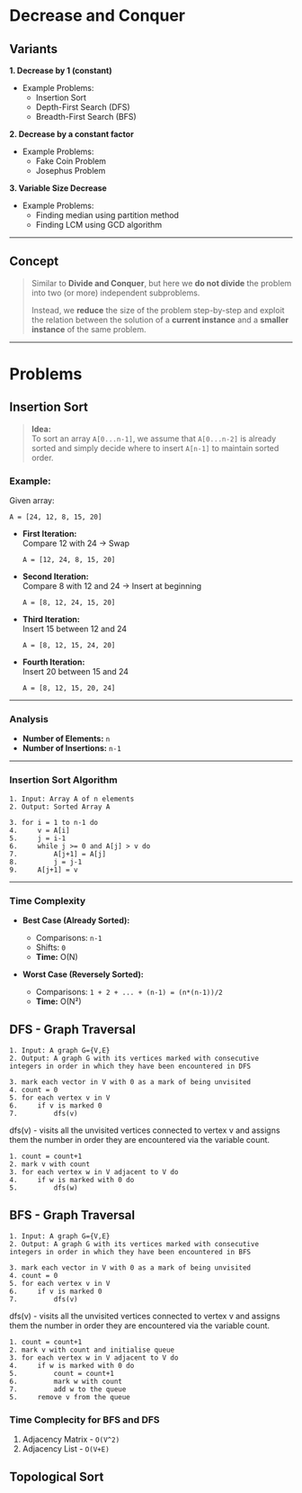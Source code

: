 # Decrease and Conquer

## Variants

**1. Decrease by 1 (constant)**

- Example Problems:
  - Insertion Sort
  - Depth-First Search (DFS)
  - Breadth-First Search (BFS)

**2. Decrease by a constant factor**

- Example Problems:
  - Fake Coin Problem
  - Josephus Problem

**3. Variable Size Decrease**

- Example Problems:
  - Finding median using partition method
  - Finding LCM using GCD algorithm

---

## Concept

> Similar to **Divide and Conquer**, but here we **do not divide** the problem into two (or more) independent subproblems.
>
> Instead, we **reduce** the size of the problem step-by-step and exploit the relation between the solution of a **current instance** and a **smaller instance** of the same problem.

---

# Problems

## Insertion Sort

> **Idea:**  
> To sort an array `A[0...n-1]`, we assume that `A[0...n-2]` is already sorted and simply decide where to insert `A[n-1]` to maintain sorted order.

### Example:

Given array:

```
A = [24, 12, 8, 15, 20]
```

- **First Iteration:**  
  Compare 12 with 24 → Swap

  ```
  A = [12, 24, 8, 15, 20]
  ```

- **Second Iteration:**  
  Compare 8 with 12 and 24 → Insert at beginning

  ```
  A = [8, 12, 24, 15, 20]
  ```

- **Third Iteration:**  
  Insert 15 between 12 and 24

  ```
  A = [8, 12, 15, 24, 20]
  ```

- **Fourth Iteration:**  
  Insert 20 between 15 and 24
  ```
  A = [8, 12, 15, 20, 24]
  ```

---

### Analysis

- **Number of Elements:** `n`
- **Number of Insertions:** `n-1`

---

### Insertion Sort Algorithm

```text
1. Input: Array A of n elements
2. Output: Sorted Array A

3. for i = 1 to n-1 do
4.     v = A[i]
5.     j = i-1
6.     while j >= 0 and A[j] > v do
7.         A[j+1] = A[j]
8.         j = j-1
9.     A[j+1] = v
```

---

### Time Complexity

- **Best Case (Already Sorted):**

  - Comparisons: `n-1`
  - Shifts: `0`
  - **Time:** O(N)

- **Worst Case (Reversely Sorted):**
  - Comparisons: `1 + 2 + ... + (n-1) = (n*(n-1))/2`
  - **Time:** O(N²)

## DFS - Graph Traversal

```text
1. Input: A graph G={V,E}
2. Output: A graph G with its vertices marked with consecutive integers in order in which they have been encountered in DFS 

3. mark each vector in V with 0 as a mark of being unvisited
4. count = 0
5. for each vertex v in V
6.     if v is marked 0
7.         dfs(v)
``` 

dfs(v) - visits all the unvisited vertices connected to vertex v and assigns them the number in order they are encountered via the variable count.
```text
1. count = count+1
2. mark v with count
3. for each vertex w in V adjacent to V do
4.     if w is marked with 0 do
5.         dfs(w)
```

## BFS - Graph Traversal

```text
1. Input: A graph G={V,E}
2. Output: A graph G with its vertices marked with consecutive integers in order in which they have been encountered in BFS 

3. mark each vector in V with 0 as a mark of being unvisited
4. count = 0
5. for each vertex v in V
6.     if v is marked 0
7.         dfs(v)
``` 

dfs(v) - visits all the unvisited vertices connected to vertex v and assigns them the number in order they are encountered via the variable count.
```text
1. count = count+1
2. mark v with count and initialise queue
3. for each vertex w in V adjacent to V do
4.     if w is marked with 0 do
5.         count = count+1
6.         mark w with count
7.         add w to the queue
5.     remove v from the queue
```

### Time Complecity for BFS and DFS

1. Adjacency Matrix - `O(V^2)`
2. Adjacency List - `O(V+E)`

## Topological Sort
